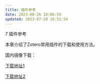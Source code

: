 ```yaml
---
title: 插件参考
date: 2023-08-26 10:06:59
updated: 2023-07-20 16:51:54
---
```

7 插件参考

本章介绍了Zotero常用插件的下载和使用方法。

国内镜像下载：

[下载地址1](https://zotero-chinese.gitee.io/zotero-plugins/#/)

[下载地址2](https://docs.qq.com/doc/DT0FYcFZ6VmluSE5x)